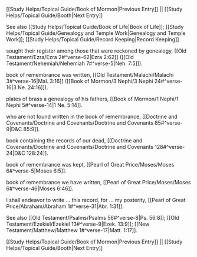 [[Study Helps/Topical Guide/Book of Mormon|Previous Entry]]  ||  [[Study Helps/Topical Guide/Booth|Next Entry]]

 See also [[Study Helps/Topical Guide/Book of Life|Book of Life]]; [[Study Helps/Topical Guide/Genealogy and Temple Work|Genealogy and Temple Work]]; [[Study Helps/Topical Guide/Record Keeping|Record Keeping]]

 sought their register among those that were reckoned by genealogy, [[Old Testament/Ezra/Ezra 2#^verse-62|Ezra 2:62]] ([[Old Testament/Nehemiah/Nehemiah 7#^verse-5|Neh. 7:5]]).

 book of remembrance was written, [[Old Testament/Malachi/Malachi 3#^verse-16|Mal. 3:16]] ([[Book of Mormon/3 Nephi/3 Nephi 24#^verse-16|3 Ne. 24:16]]).

 plates of brass a genealogy of his fathers, [[Book of Mormon/1 Nephi/1 Nephi 5#^verse-14|1 Ne. 5:14]].

 who are not found written in the book of remembrance, [[Doctrine and Covenants/Doctrine and Covenants/Doctrine and Covenants 85#^verse-9|D&C 85:9]].

 book containing the records of our dead, [[Doctrine and Covenants/Doctrine and Covenants/Doctrine and Covenants 128#^verse-24|D&C 128:24]].

 book of remembrance was kept, [[Pearl of Great Price/Moses/Moses 6#^verse-5|Moses 6:5]].

 book of remembrance we have written, [[Pearl of Great Price/Moses/Moses 6#^verse-46|Moses 6:46]].

 I shall endeavor to write ... this record, for ... my posterity, [[Pearl of Great Price/Abraham/Abraham 1#^verse-31|Abr. 1:31]].

 See also [[Old Testament/Psalms/Psalms 56#^verse-8|Ps. 56:8]]; [[Old Testament/Ezekiel/Ezekiel 13#^verse-9|Ezek. 13:9]]; [[New Testament/Matthew/Matthew 1#^verse-17|Matt. 1:17]].

[[Study Helps/Topical Guide/Book of Mormon|Previous Entry]]  ||  [[Study Helps/Topical Guide/Booth|Next Entry]]